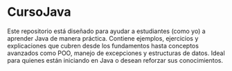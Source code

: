 # CursoJava
 Este repositorio está diseñado para ayudar a estudiantes (como yo) a aprender Java de manera práctica. Contiene ejemplos, ejercicios y explicaciones que cubren desde los fundamentos hasta conceptos avanzados como POO, manejo de excepciones y estructuras de datos. Ideal para quienes están iniciando en Java o desean reforzar sus conocimientos.
